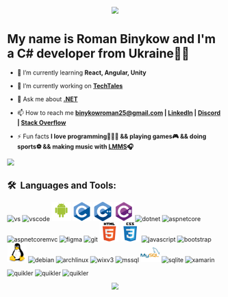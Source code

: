 <p align="center">
  <img src="https://capsule-render.vercel.app/api?type=waving&height=175&color=gradient&text=Hi%20there!&fontAlignY=42&animation=twinkling&fontColor=fff&textBg=false"/>
</p>

<h1 align="left">My name is Roman Binykow and I'm a C# developer from Ukraine💙💛</h2>

- 🌱 I’m currently learning **React, Angular, Unity**

- 🔭 I’m currently working on **[TechTales](https://github.com/Quikler/TechTales)**

- 💬 Ask me about <a href="https://dotnet.microsoft.com/">**.NET**</a>

- 📫 How to reach me **binykowroman25@gmail.com | <a href="https://www.linkedin.com/in/roman-binykow-152895329/">LinkedIn</a> | <a href="https://discordapp.com/users/479183227995815936">Discord</a> | <a href="https://stackoverflow.com/users/23143871/quikler">Stack Overflow</a>**

- ⚡ Fun facts **I love programming👨🏻‍💻 && playing games🎮 && doing sports⚽ && making music with <a href="https://lmms.io/">LMMS</a>🎧**

![](https://komarev.com/ghpvc/?username=Quikler)

<!-- Languages and Tools -->
<h2> 🛠️ &nbsp;Languages and Tools:</h2>
<p>
  <img src="https://upload.wikimedia.org/wikipedia/commons/2/2c/Visual_Studio_Icon_2022.svg" alt="vs" width="45" height="45" />
  <img src="https://cdn.jsdelivr.net/gh/devicons/devicon/icons/vscode/vscode-original.svg" alt="vscode" width="45" height="45"/>
  <img src="https://raw.githubusercontent.com/devicons/devicon/master/icons/android/android-original-wordmark.svg" alt="android" width="45" height="45"/>
  <img src="https://raw.githubusercontent.com/devicons/devicon/master/icons/c/c-original.svg" alt="c" width="45" height="45" />
  <img src="https://raw.githubusercontent.com/devicons/devicon/master/icons/cplusplus/cplusplus-original.svg" alt="cplusplus" width="45" height="45"/>
      <img src="https://raw.githubusercontent.com/devicons/devicon/master/icons/csharp/csharp-original.svg" alt="csharp" width="45" height="45"/>
      <img src="https://upload.wikimedia.org/wikipedia/commons/7/7d/Microsoft_.NET_logo.svg" alt="dotnet" width="45" height="45"/>
      <img src="https://ih0.redbubble.net/image.366684650.5673/flat,1000x1000,075,f.u1.jpg" alt="aspnetcore" width="45" height="45" />
      <img src="https://codeopinion.com/wp-content/uploads/2017/06/Bitmap-MEDIUM_ASP.NET-Core-MVC-Logo_2colors_Square_Boxed_RGB.png" alt="aspnetcoremvc" width="45" height="45"/>
      <img src="https://www.vectorlogo.zone/logos/figma/figma-icon.svg" alt="figma" width="45" height="45"/>
      <img src="https://www.vectorlogo.zone/logos/git-scm/git-scm-icon.svg" alt="git" width="45" height="45"/>
      <img src="https://raw.githubusercontent.com/devicons/devicon/master/icons/html5/html5-original-wordmark.svg" alt="html5" width="45" height="45"/>
      <img src="https://raw.githubusercontent.com/devicons/devicon/master/icons/css3/css3-original-wordmark.svg" alt="css3" width="45" height="45"/>
      <img src="https://2ality.com/2011/10/logo-js/js.jpg" alt="javascript" width="45" height="45"/>
      <img src="https://getbootstrap.com/docs/5.0/assets/brand/bootstrap-social-logo.png" alt="bootstrap" width="45" height="45"/>
      <img src="https://raw.githubusercontent.com/devicons/devicon/master/icons/linux/linux-original.svg" alt="linux" width="45" height="45"/>
      <img src="https://cdn0.iconfinder.com/data/icons/flat-round-system/512/debian-1024.png" alt="debian" width="45" height="45" />
      <img src="https://wiki.installgentoo.com/images/f/f9/Arch-linux-logo.png" alt="archlinux" width="45" height="45" />
      <img src="https://upload.wikimedia.org/wikipedia/commons/1/18/WiX_logo_%282016%2C_black%29.svg" alt="wixv3" width="45" height="45" />
      <img src="https://www.svgrepo.com/show/303229/microsoft-sql-server-logo.svg" alt="mssql" width="45" height="45"/>
      <img src="https://raw.githubusercontent.com/devicons/devicon/master/icons/mysql/mysql-original-wordmark.svg" alt="mysql" width="45" height="45"/>
      <img src="https://www.vectorlogo.zone/logos/sqlite/sqlite-icon.svg" alt="sqlite" width="45" height="45"/>
      <img src="https://raw.githubusercontent.com/detain/svg-logos/780f25886640cef088af994181646db2f6b1a3f8/svg/xamarin.svg" alt="xamarin" width="45" height="45"/>
</p>

<!-- Stats -->
<img src="https://github-readme-stats.vercel.app/api/top-langs?username=quikler&show_icons=true&locale=en&layout=compact&theme=radical" alt="quikler"  />
<img src="https://github-readme-stats.vercel.app/api?username=quikler&show_icons=true&locale=en&theme=radical&rank_icon=github" alt="quikler" />
<img src="https://github-readme-streak-stats.herokuapp.com/?user=quikler&show_icons=true&theme=radical" alt="quikler" />

<!-- Footer -->
<p align="center">
  <img src="https://capsule-render.vercel.app/api?type=waving&height=175&color=gradient&fontAlignY=38&animation=twinkling&fontColor=fff&textBg=false&section=footer"/>
</p>
